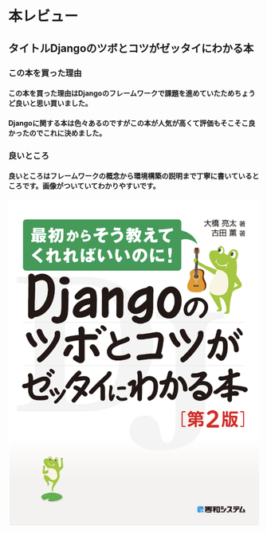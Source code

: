 # 本レビュー
## タイトルDjangoのツボとコツがゼッタイにわかる本
### この本を買った理由
#### この本を買った理由はDjangoのフレームワークで課題を進めていたためちょうど良いと思い買いました。
#### Djangoに関する本は色々あるのですがこの本が人気が高くて評価もそこそこ良かったのでこれに決めました。

### 良いところ
#### 良いところはフレームワークの概念から環境構築の説明まで丁寧に書いているところです。画像がついていてわかりやすいです。


![本のカバー](images/django.png)

